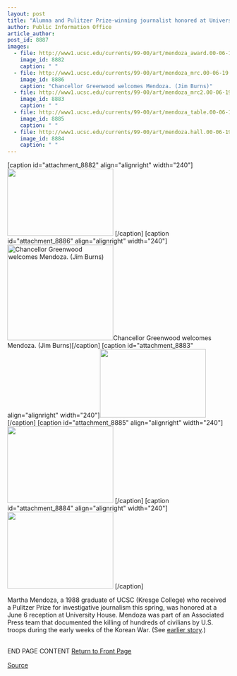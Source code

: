 ```yaml
---
layout: post
title: "Alumna and Pulitzer Prize-winning journalist honored at University House"
author: Public Information Office
article_author: 
post_id: 8887
images:
  - file: http://www1.ucsc.edu/currents/99-00/art/mendoza_award.00-06-19.240.jpg
    image_id: 8882
    caption: " "
  - file: http://www1.ucsc.edu/currents/99-00/art/mendoza_mrc.00-06-19.240.jpg
    image_id: 8886
    caption: "Chancellor Greenwood welcomes Mendoza. (Jim Burns)"
  - file: http://www1.ucsc.edu/currents/99-00/art/mendoza_mrc2.00-06-19.240.jpg
    image_id: 8883
    caption: " "
  - file: http://www1.ucsc.edu/currents/99-00/art/mendoza_table.00-06-19.240.jpg
    image_id: 8885
    caption: " "
  - file: http://www1.ucsc.edu/currents/99-00/art/mendoza.hall.00-06-19.240.jpg
    image_id: 8884
    caption: " "
---
```


[caption id="attachment_8882" align="alignright" width="240"]<a href="http://dev-ucsc-news.pantheonsite.io/wp-content/uploads/2000/06/mendoza_award.00-06-19.240.jpg"><img class="size-full wp-image-8882" src="http://dev-ucsc-news.pantheonsite.io/wp-content/uploads/2000/06/mendoza_award.00-06-19.240.jpg" alt=" " width="240" height="152" /></a> [/caption]
[caption id="attachment_8886" align="alignright" width="240"]<a href="http://dev-ucsc-news.pantheonsite.io/wp-content/uploads/2000/06/mendoza_mrc.00-06-19.240.jpg"><img class="size-full wp-image-8886" src="http://dev-ucsc-news.pantheonsite.io/wp-content/uploads/2000/06/mendoza_mrc.00-06-19.240.jpg" alt="Chancellor Greenwood welcomes Mendoza. (Jim Burns)" width="240" height="217" /></a>Chancellor Greenwood welcomes Mendoza. (Jim Burns)[/caption]
[caption id="attachment_8883" align="alignright" width="240"]<a href="http://dev-ucsc-news.pantheonsite.io/wp-content/uploads/2000/06/mendoza_mrc2.00-06-19.240.jpg"><img class="size-full wp-image-8883" src="http://dev-ucsc-news.pantheonsite.io/wp-content/uploads/2000/06/mendoza_mrc2.00-06-19.240.jpg" alt=" " width="240" height="155" /></a> [/caption]
[caption id="attachment_8885" align="alignright" width="240"]<a href="http://dev-ucsc-news.pantheonsite.io/wp-content/uploads/2000/06/mendoza_table.00-06-19.240.jpg"><img class="size-full wp-image-8885" src="http://dev-ucsc-news.pantheonsite.io/wp-content/uploads/2000/06/mendoza_table.00-06-19.240.jpg" alt=" " width="240" height="174" /></a> [/caption]
[caption id="attachment_8884" align="alignright" width="240"]<a href="http://dev-ucsc-news.pantheonsite.io/wp-content/uploads/2000/06/mendoza.hall.00-06-19.240.jpg"><img class="size-full wp-image-8884" src="http://dev-ucsc-news.pantheonsite.io/wp-content/uploads/2000/06/mendoza.hall.00-06-19.240.jpg" alt=" " width="240" height="174" /></a> [/caption]
<p>
  Martha Mendoza, a 1988 graduate of UCSC (Kresge College) who received a Pulitzer Prize for investigative journalism this spring, was honored at a June 6 reception at University House. Mendoza was part of an Associated Press team that documented the killing of hundreds of civilians by U.S. troops during the early weeks of the Korean War. (See <a href="http://www.ucsc.edu/currents/99-00/04-10/pulitzer.html">earlier story</a>.)
</p>
<p>
  <br>
  END PAGE CONTENT <a href="../../index.html">Return to Front Page</a> <img align="bottom" alt=" " border="0" height="1" src="../../images/trans.gif" width="385">
</p>
<p><a href="http://www1.ucsc.edu/currents/99-00/06-19/mendoza.html" title="Permalink to mendoza">Source</a></p>
